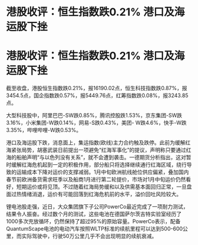 # 港股收评：恒生指数跌0.21% 港口及海运股下挫

# 港股收评：恒生指数跌0.21% 港口及海运股下挫

截至收盘，港股恒生指数跌0.21%，报16190.02点，恒生科技指数跌0.87%，报3454.5点，国企指数跌0.57%，报5449.76点，红筹指数跌0.08%，报3243.85点。

大型科技股中，阿里巴巴-SW跌0.85%，腾讯控股跌1.53%，京东集团-SW跌3.16%，小米集团-W跌0.14%，网易-S跌0.43%，美团-
W跌4.6%，快手-W跌3.35%，哔哩哔哩-W跌0.53%。

港口及海运股下跌，消息面上，集运指数(欧线)主力合约触及跌停。此前为缓解红海紧张局势，胡塞武装日前提出一项避免“红海军事化”的提议，声明称只要通过红海的船舶声明“与以色列没有关系”，就不会遭到袭击。一德期货分析指出，这对暂时缓解红海危机起到一定的积极作用，部分船只将选择继续通行红海区域，绕行导致的运输成本下降对运价的支撑减弱。1月中旬欧洲航线舱位供应偏紧，叠加国内春节前欧洲备货需求旺季以及船商1月进行第二轮提价，市场对1月中旬运价仍然看好，短期运价或将见顶。不过随着红海局势缓和以及供需基本面回归正常，一旦盘面过热情绪消退，运价有可能回落到红海危机前的水平，溢价回吐风险较大。

锂电池股走强，近日，大众集团旗下子公司PowerCo最近完成了一项耐力测试，结果令人振奋。经过数个月的测试，这些电池在德国萨尔茨吉特实验室经历了1000多次充放循环，仍然保持了超过95%的原始容量。PowerCo表示，配备QuantumScape电池的电动汽车按照WLTP标准的续航里程可以达到500-600公里，而实际驾驶中，行驶50万公里几乎不会出现明显的续航衰减。

